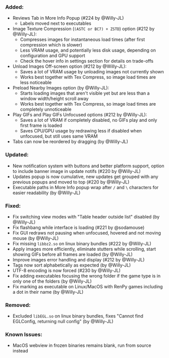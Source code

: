 ### Added:
- Reviews Tab in More Info Popup (#224 by @Willy-JL)
  - Labels moved next to executables
- Image Texture Compression (`(ASTC or BC7) + ZSTD`) option (#212 by @Willy-JL):
  - Compresses images for instantaneous load times (after first compression which is slower)
  - Less VRAM usage, and potentially less disk usage, depending on configuration and GPU support
  - Check the hover info in settings section for details on trade-offs
- Unload Images Off-screen option (#212 by @Willy-JL):
  - Saves a lot of VRAM usage by unloading images not currently shown
  - Works best together with Tex Compress, so image load times are less noticeable
- Preload Nearby Images option (by @Willy-JL):
  - Starts loading images that aren't visible yet but are less than a window width/height scroll away
  - Works best together with Tex Compress, so image load times are completely unnoticeable
- Play GIFs and Play GIFs Unfocused options (#212 by @Willy-JL):
  - Saves a lot of VRAM if completely disabled, no GIFs play and only first frame is loaded
  - Saves CPU/GPU usage by redrawing less if disabled when unfocused, but still uses same VRAM
- Tabs can now be reordered by dragging (by @Willy-JL)

### Updated:
- New notification system with buttons and better platform support, option to include banner image in update notifs (#220 by @Willy-JL)
- Updates popup is now cumulative, new updates get grouped with any previous popups and moved to top (#220 by @Willy-JL)
- Executable paths in More Info popup wrap after `/` and `\` characters for easier readability (by @Willy-JL)

### Fixed:
- Fix switching view modes with "Table header outside list" disabled (by @Willy-JL)
- Fix flashbang while interface is loading (#221 by @sodamouse)
- Fix GUI redraws not pausing when unfocused, hovered and not moving mouse (by @Willy-JL)
- Fix missing `libbz2.so` on linux binary bundles (#222 by @Willy-JL)
- Apply images more efficiently, eliminate stutters while scrolling, start showing GIFs before all frames are loaded (by @Willy-JL)
- Improve images error handling and display (#212 by @Willy-JL)
- Tags now sort alphabetically as expected (by @Willy-JL)
- UTF-8 encoding is now forced (#230 by @Willy-JL)
- Fix adding executables focusing the wrong folder if the game type is in only one of the folders (by @Willy-JL)
- Fix marking as executable on Linux/MacOS with RenPy games including a dot in their name (by @Willy-JL)

### Removed:
- Excluded `libEGL.so` on linux binary bundles, fixes "Cannot find EGLConfig, returning null config" (by @Willy-JL)

### Known Issues:
- MacOS webview in frozen binaries remains blank, run from source instead
